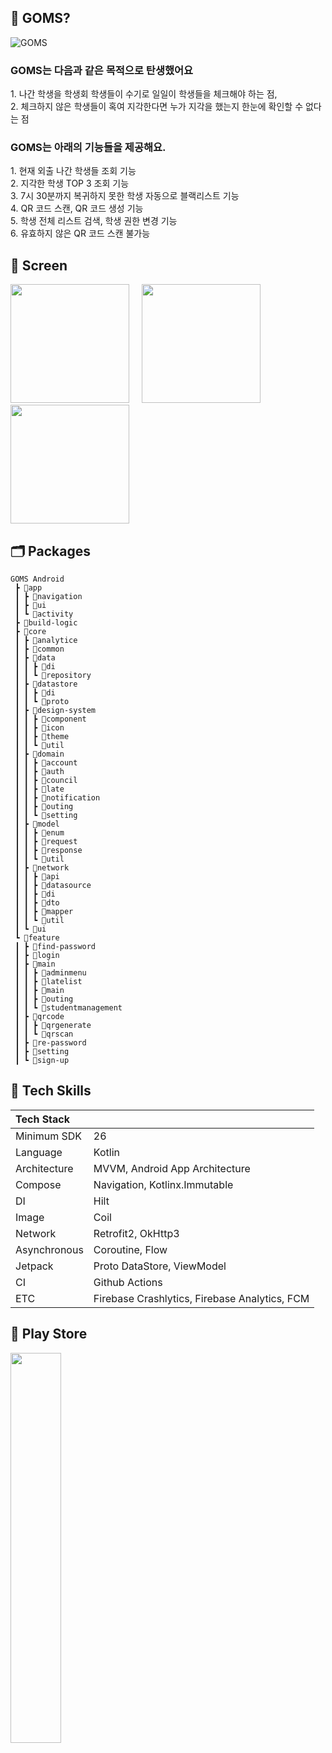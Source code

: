 ## 🤔 GOMS?
![GOMS](https://github.com/team-haribo/GOMS-Android-V2/assets/103114398/121c989e-81d1-4db3-bae6-5a383d68696f)

### GOMS는 다음과 같은 목적으로 탄생했어요 <br>
<span>1. 나간 학생을 학생회 학생들이 수기로 일일이 학생들을 체크해야 하는 점,</span><br>
<span>2. 체크하지 않은 학생들이 혹여 지각한다면 누가 지각을 했는지 한눈에 확인할 수 없다는 점</span><br>

### GOMS는 아래의 기능들을 제공해요. </span><br>
<span>1. 현재 외출 나간 학생들 조회 기능 </span><br>
<span>2. 지각한 학생 TOP 3 조회 기능 </span><br>
<span>3. 7시 30분까지 복귀하지 못한 학생 자동으로 블랙리스트 기능 </span><br>
<span>4. QR 코드 스캔, QR 코드 생성 기능 </span><br>
<span>5. 학생 전체 리스트 검색, 학생 권한 변경 기능 </span><br>
<span>6. 유효하지 않은 QR 코드 스캔 불가능 </span><br>

## 📱 Screen
<p>
<img src = https://github.com/team-haribo/GOMS-Android-V2/assets/103114398/d12b4280-76c9-4f1f-a55e-5b06c58cdaef.png width=190 /> &nbsp; &nbsp;
<img src = https://github.com/team-haribo/GOMS-Android-V2/assets/103114398/70db21c3-139f-4ae0-ab7c-3fa800e0f078.png width=190 /> &nbsp; &nbsp;
<img src = https://github.com/team-haribo/GOMS-Android-V2/assets/103114398/755cb123-8e96-4447-8ed8-bf3759e47bff.png width=190 />
</p>

## 🗂️ Packages
```
GOMS Android
 ┣ 📂app
 ┃ ┣ 📂navigation
 ┃ ┣ 📂ui
 ┃ ┗ 📂activity
 ┣ 📂build-logic
 ┣ 📂core
 ┃ ┣ 📂analytice
 ┃ ┣ 📂common
 ┃ ┣ 📂data
 ┃ ┃ ┣ 📂di
 ┃ ┃ ┗ 📂repository
 ┃ ┣ 📂datastore
 ┃ ┃ ┣ 📂di
 ┃ ┃ ┗ 📂proto
 ┃ ┣ 📂design-system
 ┃ ┃ ┣ 📂component
 ┃ ┃ ┣ 📂icon
 ┃ ┃ ┣ 📂theme
 ┃ ┃ ┗ 📂util
 ┃ ┣ 📂domain
 ┃ ┃ ┣ 📂account
 ┃ ┃ ┣ 📂auth
 ┃ ┃ ┣ 📂council
 ┃ ┃ ┣ 📂late
 ┃ ┃ ┣ 📂notification
 ┃ ┃ ┣ 📂outing
 ┃ ┃ ┗ 📂setting
 ┃ ┣ 📂model
 ┃ ┃ ┣ 📂enum
 ┃ ┃ ┣ 📂request
 ┃ ┃ ┣ 📂response
 ┃ ┃ ┗ 📂util
 ┃ ┣ 📂network
 ┃ ┃ ┣ 📂api
 ┃ ┃ ┣ 📂datasource
 ┃ ┃ ┣ 📂di
 ┃ ┃ ┣ 📂dto
 ┃ ┃ ┣ 📂mapper
 ┃ ┃ ┗ 📂util
 ┃ ┗ 📂ui
 ┗ 📂feature
 ┃ ┣ 📂find-password
 ┃ ┣ 📂login
 ┃ ┣ 📂main
 ┃ ┃ ┣ 📂adminmenu
 ┃ ┃ ┣ 📂latelist
 ┃ ┃ ┣ 📂main
 ┃ ┃ ┣ 📂outing
 ┃ ┃ ┗ 📂studentmanagement
 ┃ ┣ 📂qrcode
 ┃ ┃ ┣ 📂qrgenerate
 ┃ ┃ ┗ 📂qrscan
 ┃ ┣ 📂re-password
 ┃ ┣ 📂setting
 ┃ ┗ 📂sign-up
```

## :rocket: Tech Skills
| Tech Stack   |                                               |
|:-------------|:----------------------------------------------|
| Minimum SDK  | 26                                            |
| Language     | Kotlin                                        |
| Architecture | MVVM, Android App Architecture                |
| Compose      | Navigation, Kotlinx.Immutable                 |
| DI           | Hilt                                          |
| Image        | Coil                                          |
| Network      | Retrofit2, OkHttp3                            |
| Asynchronous | Coroutine, Flow                               |
| Jetpack      | Proto DataStore, ViewModel                    |
| CI           | Github Actions                                |
| ETC          | Firebase Crashlytics, Firebase Analytics, FCM |

## :tada: Play Store
<a href="https://play.google.com/store/apps/details?id=com.goms.goms_android_v2"><img width="40%" src="https://play.google.com/intl/ko/badges/static/images/badges/ko_badge_web_generic.png"/></a>
